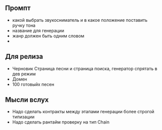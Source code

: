 ## Промпт

- какой выбрать звукосниматель и в какое положение поставить ручку тона
- название для генерации
- жанр должен быть одним словом
-

## Для релиза

- Черновик Страница песни и страница поиска, генератор спрятать в дев режим
- Домен
- 100 готовыйх песен

## Мысли вслух

- Надо сделать контракты между этапами генерации более строгой типизации
- Надо сделать рантайм проверку на тип Chain
